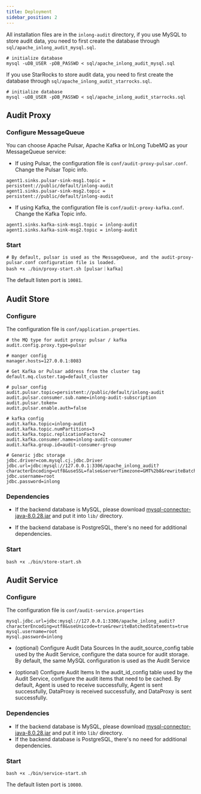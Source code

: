 ```yaml
---
title: Deployment
sidebar_position: 2
---
```


All installation files are in the `inlong-audit` directory, if you use MySQL to store audit data, you need to first create the database through `sql/apache_inlong_audit_mysql.sql`.
```shell
# initialize database
mysql -uDB_USER -pDB_PASSWD < sql/apache_inlong_audit_mysql.sql
```

If you use StarRocks to store audit data, you need to first create the database through `sql/apache_inlong_audit_starrocks.sql`.
```shell
# initialize database
mysql -uDB_USER -pDB_PASSWD < sql/apache_inlong_audit_starrocks.sql
```
  
## Audit Proxy
### Configure MessageQueue
You can choose Apache Pulsar, Apache Kafka or InLong TubeMQ as your MessageQueue service:

- If using Pulsar, the configuration file is `conf/audit-proxy-pulsar.conf`. Change the Pulsar Topic info.

```Shell
agent1.sinks.pulsar-sink-msg1.topic = persistent://public/default/inlong-audit
agent1.sinks.pulsar-sink-msg2.topic = persistent://public/default/inlong-audit
```

- If using Kafka, the configuration file is `conf/audit-proxy-kafka.conf`. Change the Kafka Topic info.

```Shell
agent1.sinks.kafka-sink-msg1.topic = inlong-audit
agent1.sinks.kafka-sink-msg2.topic = inlong-audit
```

### Start
```Shell
# By default, pulsar is used as the MessageQueue, and the audit-proxy-pulsar.conf configuration file is loaded.
bash +x ./bin/proxy-start.sh [pulsar｜kafka]
```
The default listen port is `10081`.

## Audit Store
### Configure
The configuration file is `conf/application.properties`. 

```Shell
# the MQ type for audit proxy: pulsar / kafka
audit.config.proxy.type=pulsar

# manger config
manager.hosts=127.0.0.1:8083

# Get Kafka or Pulsar address from the cluster tag
default.mq.cluster.tag=default_cluster

# pulsar config
audit.pulsar.topic=persistent://public/default/inlong-audit
audit.pulsar.consumer.sub.name=inlong-audit-subscription
audit.pulsar.token=
audit.pulsar.enable.auth=false

# kafka config
audit.kafka.topic=inlong-audit
audit.kafka.topic.numPartitions=3
audit.kafka.topic.replicationFactor=2
audit.kafka.consumer.name=inlong-audit-consumer
audit.kafka.group.id=audit-consumer-group

# Generic jdbc storage
jdbc.driver=com.mysql.cj.jdbc.Driver
jdbc.url=jdbc:mysql://127.0.0.1:3306/apache_inlong_audit?characterEncoding=utf8&useSSL=false&serverTimezone=GMT%2b8&rewriteBatchedStatements=true&allowMultiQueries=true&zeroDateTimeBehavior=CONVERT_TO_NULL
jdbc.username=root
jdbc.password=inlong
```

### Dependencies
- If the backend database is MySQL, please download [mysql-connector-java-8.0.28.jar](https://repo1.maven.org/maven2/mysql/mysql-connector-java/8.0.28/mysql-connector-java-8.0.28.jar) and put it into `lib/` directory.

- If the backend database is PostgreSQL, there's no need for additional dependencies.

### Start
```Shell
bash +x ./bin/store-start.sh
```

## Audit Service
### Configure
The configuration file is `conf/audit-service.properties`
```Shell
mysql.jdbc.url=jdbc:mysql://127.0.0.1:3306/apache_inlong_audit?characterEncoding=utf8&useUnicode=true&rewriteBatchedStatements=true
mysql.username=root
mysql.password=inlong
```
- (optional) Configure Audit Data Sources
In the audit_source_config table used by the Audit Service, configure the data source for audit storage. By default, the same MySQL configuration is used as the Audit Service

- (optional) Configure Audit Items
In the audit_id_config table used by the Audit Service, configure the audit items that need to be cached. By default, Agent is used to receive successfully, Agent is sent successfully, DataProxy is received successfully, and DataProxy is sent successfully.

### Dependencies
- If the backend database is MySQL, please download [mysql-connector-java-8.0.28.jar](https://repo1.maven.org/maven2/mysql/mysql-connector-java/8.0.28/mysql-connector-java-8.0.28.jar) and put it into `lib/` directory.
- If the backend database is PostgreSQL, there's no need for additional dependencies.

### Start
```Shell
bash +x ./bin/service-start.sh
```
The default listen port is `10080`.